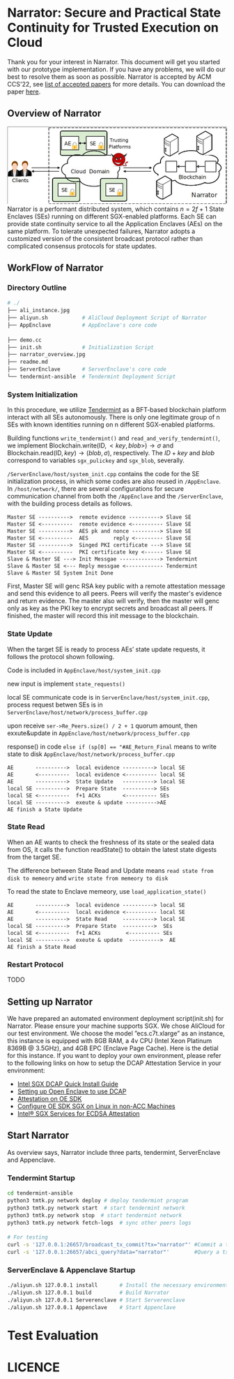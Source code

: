 # Narrator: Secure and Practical State Continuity for Trusted Execution on Cloud
Thank you for your interest in Narrator. This document will get you started with our prototype implementation. If you have any problems, we will do our best to resolve them as soon as possible. 
Narrator is accepted by ACM CCS'22, see [list of accepted papers](https://www.sigsac.org/ccs/CCS2022/program/accepted-papers.html) for more details. You can download the paper [here]().


## Overview of Narrator
![overview](./figure/narrator_overview.jpg )
Narrator is a performant distributed system, which contains $n = 2f + 1$ State Enclaves (SEs) running on different SGX-enabled platforms. Each SE can provide state continuity service to all the Application Enclaves (AEs) on the same platform. To tolerate unexpected failures, Narrator adopts a customized version of the consistent broadcast protocol rather than complicated consensus protocols for state updates.

## WorkFlow of Narrator
### Directory Outline
``` Bash
# ./
├── ali_instance.jpg
├── aliyun.sh           # AliCloud Deployment Script of Narrator
├── AppEnclave          # AppEnclave's core code

├── demo.cc    
├── init.sh             # Initialization Script
├── narrator_overview.jpg
├── readme.md
├── ServerEnclave       # ServerEnclave's core code
└── tendermint-ansible  # Tendermint Deployment Script
```
### System Initialization
In this procedure, we utilize [Tendermint](https://tendermint.com/) as a BFT-based blockchain platform interact with all SEs autonomously. There is only one legitimate group of n SEs with known identities running on n different SGX-enabled platforms. 

Building functions `write_tendermint()` and `read_and_verify_tendermint()`, we implement $\mathrm{Blockchain.write} (\mathrm{ID} , <key, blob>)\rightarrow \sigma$ and $\mathrm{Blockchain.read} (\mathrm{ID} , key) \rightarrow (blob, \sigma)$, respectively. The $ID+key$ and $blob$ correspond to variables `sgx_pulickey` and `sgx_blob`, severally.

`/ServerEnclave/host/system_init.cpp` contains the code for the SE initialization process, in which some codes are also reused in `/AppEnclave`. In `/host/network/`, there are several configurations for secure communication channel from both the `/AppEnclave` and the `/ServerEnclave`, with the building process details as follows. 

```
Master SE ---------->  remote evidence ----------> Slave SE
Master SE <----------  remote evidence <---------- Slave SE
Master SE ---------->  AES pk and nonce ---------> Slave SE
Master SE <----------  AES        reply <--------- Slave SE
Master SE ---------->  Singed PKI certificate ---> Slave SE
Master SE <----------  PKI certificate key <------ Slave SE
Slave & Master SE ---> Init Messgae -------------> Tendermint
Slave & Master SE <--- Reply messgae <------------ Tendermint
Slave & Master SE System Init Done
```

First, Master SE will genc RSA key public with a remote attestation message and send this evidence to all peers. Peers will verify the master's evidence and return evidence. The master also will verify, then the master will genc only as key as the PKI key to encrypt secrets and broadcast all peers. If finished, the master will record this init message to the blockchain.


### State Update
When the target SE is ready to process AEs’ state update requests, it follows the protocol shown following.

Code is included in `AppEnclave/host/system_init.cpp`

new input is implement `state_requests()`

local SE communicate code is in `ServerEnclave/host/system_init.cpp`, process request betwen SEs is in `ServerEnclave/host/network/process_buffer.cpp`

upon receive `ser->Re_Peers.size() / 2 + 1` quorum amount, then exxute&update in `AppEnclave/host/network/process_buffer.cpp`

response() in code `else if (sp[0] == "#AE_Return_Final` means to write state to disk `AppEnclave/host/network/process_buffer.cpp`


```
AE       ---------->  local evidence ----------> local SE 
AE       <----------  local evidence <---------- local SE
AE       ---------->  State Update   ----------> local SE 
local SE ---------->  Prepare State  ----------> SEs 
local SE <----------  f+1 ACKs       <---------- SEs 
local SE ---------->  exeute & update ---------->AE 
AE finish a State Update
```

### State Read

When an AE wants to check the freshness of its state or the sealed data from OS, it calls the function readState() to obtain the latest state digests from the target SE.

The difference between State Read and Update means `read state from disk to memeory` and `write state from memeory to disk`

To read the state to Enclave memeory, use `load_application_state()`

```
AE       ---------->  local evidence ----------> local SE 
AE       <----------  local evidence <---------- local SE
AE       ---------->  State Read     ----------> local SE 
local SE ---------->  Prepare State  ---------->  SEs 
local SE <----------  f+1 ACKs        <---------- SEs 
local SE ---------->  exeute & update  ---------->  AE 
AE finish a State Read
```
### Restart Protocol

TODO



## Setting up Narrator
We have prepared an automated environment deployment script(init.sh) for Narrator. Please ensure your machine supports SGX. We chose AliCloud for our test environment. We choose the model ”ecs.c7t.xlarge” as an instance, this instance is equipped with 8GB RAM, a 4v CPU (Intel Xeon Platinum 8369B @ 3.5GHz), and 4GB EPC (Enclave Page Cache). 
Here is the detial for this instance. 
If you want to deploy your own environment, please refer to the following links on how to setup the DCAP Attestation Service in your environment:

- [Intel SGX DCAP Quick Install Guide](https://software.intel.com/content/www/us/en/develop/articles、intel-software-guard-extensions-data-center-attestation-primitives-quick-install-guide.html)
- [Setting up Open Enclave to use DCAP](https://github.com/openenclave/openenclave/blob/master/docs/GettingStartedDocs/Contributors/NonAccMachineSGXLinuxGettingStarted.md)
- [Attestation on OE SDK](https://github.com/openenclave/openenclave/blob/master/docs/DesignDocs/SGX_QuoteEx_Integration.md)
- [Configure OE SDK SGX on Linux in non-ACC Machines](https://github.com/openenclave/openenclave/blob/master/docs/GettingStartedDocs/Contributors/NonAccMachineSGXLinuxGettingStarted.md)
- [Intel® SGX Services for ECDSA Attestation ](https://api.portal.trustedservices.intel.com)

## Start Narrator
As overview says, Narrator include three parts, tendermint, ServerEnclave and Appenclave.
### Tendermint Startup

``` Bash
cd tendermint-ansible
python3 tmtk.py network deploy # deploy tendermint program
python3 tmtk.py network start  # start tendermint network
python3 tmtk.py network stop  # start tendermint network
python3 tmtk.py network fetch-logs  # sync other peers logs

# For testing
curl -s '127.0.0.1:26657/broadcast_tx_commit?tx="narrator"' #Commit a tx
curl -s '127.0.0.1:26657/abci_query?data="narrator"'        #Query a tx
```
### ServerEnclave & Appenclave Startup
``` Bash
./aliyun.sh 127.0.0.1 install       # Install the necessary environment
./aliyun.sh 127.0.0.1 build         # Build Narrator
./aliyun.sh 127.0.0.1 Serverenclave # Start Serverenclave
./aliyun.sh 127.0.0.1 Appenclave    # Start Appenclave
```

# Test Evaluation


# LICENCE
